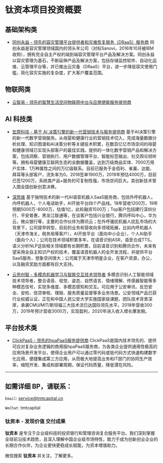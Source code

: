 # 钛资本项目投资概要


## 基础架构类

- [同创永益 - 领先的容灾管理平台提供者和灾难恢复服务（DRaaS）服务商](./HonerAlliance.md)
同创永益是容灾管理领域国内的领头羊公司（对标Sanovi，2016年10月被IBM收购），拥有完全自主产权的端到端容灾管理平台产品及解决方案。同创永益以容灾管理为基石，不断延伸产品及解决方案，包括存储监控软件、自动化运维、云管理平台等，并已推出云灾备（DRaaS）平台，进一步降低容灾使用门槛，简化容灾实施的复杂度，扩大客户覆盖范围。


## 物联网类

- [云智易 - 领先的智慧生活空间物联网中台与应用使能服务提供商](./Xlink.md)


## AI 科技类

- [宏原科技 - 基于 AI 决策引擎的新一代营销技术与服务提供商](./MarcPoint.md)
基于AI决策引擎的新一代数字营销服务。从母婴和健康行业的营销技术切入，完成海量数据分析处理、知识图谱和AI决策分析等关键技术积累，在数百亿亿市场空间的母婴和健康领域已实现头部客户的最佳实践。提供的一体化数字营销产品和解决方案，包括洞察、营销执行、用户数据管理平台、智能标签输出、社交舆论倾听等。拥有母婴健康互联网生态的全数据覆盖，达到万级商品实体、7000万用户实体、1万种属性之间的万亿级联系。目前已服务于金佰利、雀巢、达能、拜耳等头部客户，流失率为0。2018签单1900万，2019年预估4000万，目前已签1200万，系统类产品+服务的可复制性强，市场空间巨大。其创新技术曾入围全国创新创意决赛。

- [深思维](./Aicyber.md)
基于独特技术的新一代AI语音机器人SaaS服务商，包括外呼机器人，内呼机器人，个人电话助手，AI开放平台四个产品线。18年营收1200万，19年预期5000万-8000万，估值1亿，此轮融资1500万；Top客户包括建行深圳分行，平安普惠，黑龙江联通等，在谈客户包括兴业银行，腾讯呼叫中心，华为云，微众银行等，主要的合作伙伴为腾讯云；在外呼骚扰机器人扰乱市场的大背景下，公司提早转型，目前的业务和营收向多领域拓展，比如内呼机器人（天津市海关，税务局等客户），AI开放平台（面向中小企业），个人AI助手（面向个人）；公司在技术领域积累多年，在语音识别ASR，语音合成TTS，语义分析NLP这些相关领域都有长期积累，目前语音识别和腾讯合作，未来有望采用全自主知识产权的技术，覆盖语音机器人的全开发流程，并提供平台SaaS服务，想象空间很大；公司属于天津市明星企业，在客户资源，办公，以及融资奖励方面都有巨大支持。

- [云思创智 - 多模态机器学习与智能交互技术领导者](./xinktech.md)
多模态识别人工智能领域技术领导者，整合语音、视觉、姿态、自然语言、情绪理解、传感器智能等多种模态信号，实现多维度、多模态感知和交互。可应用于公安审讯、反恐安全、安检、信贷审核、理赔、服务质量监督等多业务场景。公安领域产品已获行业权威认证，正在和中国人民公安大学实施国家级课题，团队技术背景深厚，承袭CMU/MIT/斯坦福三大技术流已达国际领先水平。2018年营收300万，2019年预计营收3000万，实现盈利，2020年进入收入增长爆发期。


## 平台技术类

- [ClickPaaS - 领先的hpaPaaS服务提供商](./ClickPaaS.md)
ClickPaaS是国内技术领先的、提供可应对复杂业务逻辑的商用版hpaPaaS服务商，为各类企业提供通用性极高的应用场景开发平台，使得企业用户可以通过零代码或低代码方式快速构建数字化应用，便捷集成第三方应用，从而极大地提高业务和IT部门的协同生产效率，缩短开发、集成和部署周期，保证代码质量，降低潜在风险。


---

## 如需详细 BP，请联系：

`Email`: service@tmtcapital.cn

`WeChat`: tmtcapital


### 钛资本 - 发现价值 交付成果

**钛资本** 是专注于企业级科技的投资银行和管理咨询复合服务平台。我们深刻掌握全球前沿技术趋势，且深入理解中国企业级市场特性，致力于成为创新创业企业的长期合作伙伴，为企业更快更稳成长赋能，为资本增值助力。

微信搜索 **钛资本** 并关注，了解更多。
